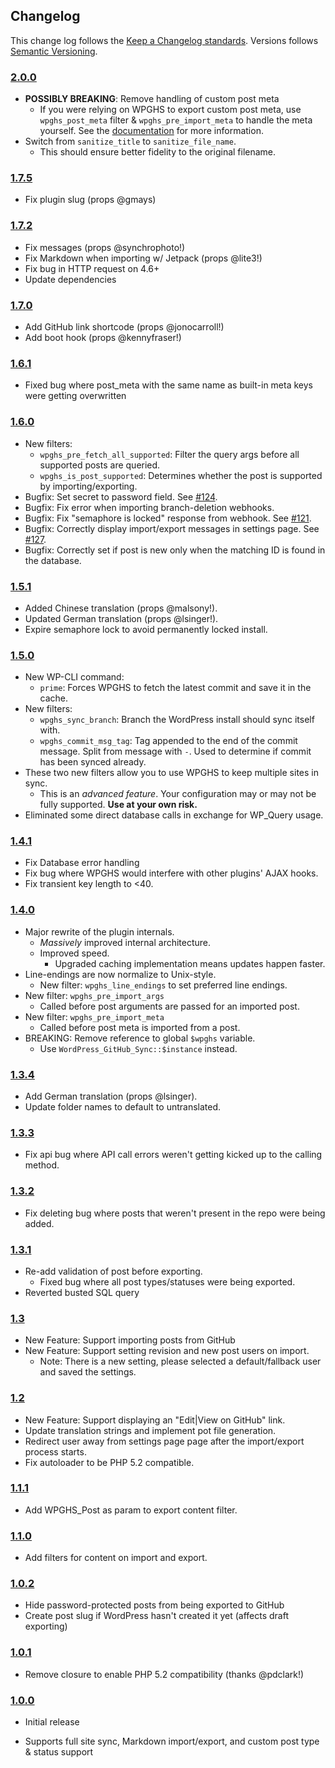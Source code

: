 ## Changelog ##

This change log follows the [Keep a Changelog standards][]. Versions follows [Semantic Versioning][].

### [2.0.0][] ###

* **POSSIBLY BREAKING**: Remove handling of custom post meta
    * If you were relying on WPGHS to export custom post meta, use `wpghs_post_meta` filter & `wpghs_pre_import_meta` to handle the meta yourself. See the [documentation][] for more information.
* Switch from `sanitize_title` to `sanitize_file_name`.
    * This should ensure better fidelity to the original filename.

### [1.7.5][] ###

* Fix plugin slug (props @gmays)

### [1.7.2][] ###

* Fix messages (props @synchrophoto!)
* Fix Markdown when importing w/ Jetpack (props @lite3!)
* Fix bug in HTTP request on 4.6+
* Update dependencies

### [1.7.0][] ###

* Add GitHub link shortcode (props @jonocarroll!)
* Add boot hook (props @kennyfraser!)

### [1.6.1][] ###

* Fixed bug where post_meta with the same name as built-in meta keys were getting overwritten

### [1.6.0][] ###

* New filters:
    * `wpghs_pre_fetch_all_supported`: Filter the query args before all supported posts are queried.
    * `wpghs_is_post_supported`: Determines whether the post is supported by importing/exporting.
* Bugfix: Set secret to password field. See [#124].
* Bugfix: Fix error when importing branch-deletion webhooks.
* Bugfix: Fix "semaphore is locked" response from webhook. See [#121].
* Bugfix: Correctly display import/export messages in settings page. See [#127].
* Bugfix: Correctly set if post is new only when the matching ID is found in the database.

### [1.5.1][] ###

* Added Chinese translation (props @malsony!).
* Updated German translation (props @lsinger!).
* Expire semaphore lock to avoid permanently locked install.

### [1.5.0][] ###

* New WP-CLI command:
    * `prime`: Forces WPGHS to fetch the latest commit and save it in the cache.
* New filters:
    * `wpghs_sync_branch`: Branch the WordPress install should sync itself with.
    * `wpghs_commit_msg_tag`: Tag appended to the end of the commit message. Split from message with ` - `. Used to determine if commit has been synced already.
* These two new filters allow you to use WPGHS to keep multiple sites in sync.
    * This is an _advanced feature_. Your configuration may or may not be fully supported. **Use at your own risk.**
* Eliminated some direct database calls in exchange for WP_Query usage.

### [1.4.1][] ###

* Fix Database error handling
* Fix bug where WPGHS would interfere with other plugins' AJAX hooks.
* Fix transient key length to <40.

### [1.4.0][] ###

* Major rewrite of the plugin internals.
    * *Massively* improved internal architecture.
    * Improved speed.
        * Upgraded caching implementation means updates happen faster.
* Line-endings are now normalize to Unix-style.
    * New filter: `wpghs_line_endings` to set preferred line endings.
* New filter: `wpghs_pre_import_args`
    * Called before post arguments are passed for an imported post.
* New filter: `wpghs_pre_import_meta`
    * Called before post meta is imported from a post.
* BREAKING: Remove reference to global `$wpghs` variable.
    * Use `WordPress_GitHub_Sync::$instance` instead.

### [1.3.4][] ###

* Add German translation (props @lsinger).
* Update folder names to default to untranslated.

### [1.3.3][] ###

* Fix api bug where API call errors weren't getting kicked up to the calling method.

### [1.3.2][] ###

* Fix deleting bug where posts that weren't present in the repo were being added.

### [1.3.1][] ###

* Re-add validation of post before exporting.
    * Fixed bug where all post types/statuses were being exported.
* Reverted busted SQL query

### [1.3][] ###

* New Feature: Support importing posts from GitHub
* New Feature: Support setting revision and new post users on import.
    * Note: There is a new setting, please selected a default/fallback user and saved the settings.

### [1.2][] ###

* New Feature: Support displaying an "Edit|View on GitHub" link.
* Update translation strings and implement pot file generation.
* Redirect user away from settings page page after the import/export process starts.
* Fix autoloader to be PHP 5.2 compatible.

### [1.1.1][] ###

* Add WPGHS_Post as param to export content filter.

### [1.1.0][] ###

* Add filters for content on import and export.

### [1.0.2][] ###

* Hide password-protected posts from being exported to GitHub
* Create post slug if WordPress hasn't created it yet (affects draft exporting)

### [1.0.1][] ###

* Remove closure to enable PHP 5.2 compatibility (thanks @pdclark!)

### [1.0.0][] ###

* Initial release
* Supports full site sync, Markdown import/export, and custom post type & status support

  [Keep a Changelog standards]: http://keepachangelog.com/
  [Semantic Versioning]: http://semver.org/
  [#124]: https://github.com/mAAdhaTTah/wordpress-github-sync/issues/124
  [#121]: https://github.com/mAAdhaTTah/wordpress-github-sync/issues/121
  [#127]: https://github.com/mAAdhaTTah/wordpress-github-sync/issues/127
  [Unreleased]: https://github.com/mAAdhaTTah/wordpress-github-sync
  [2.0.0]: https://github.com/mAAdhaTTah/wordpress-github-sync/releases/tag/2.0.0
  [1.7.5]: https://github.com/mAAdhaTTah/wordpress-github-sync/releases/tag/1.7.5
  [1.7.2]: https://github.com/mAAdhaTTah/wordpress-github-sync/releases/tag/1.7.2
  [1.7.0]: https://github.com/mAAdhaTTah/wordpress-github-sync/releases/tag/1.7.0
  [1.6.1]: https://github.com/mAAdhaTTah/wordpress-github-sync/releases/tag/1.6.1
  [1.6.0]: https://github.com/mAAdhaTTah/wordpress-github-sync/releases/tag/1.6.0
  [1.5.1]: https://github.com/mAAdhaTTah/wordpress-github-sync/releases/tag/1.5.1
  [1.5.0]: https://github.com/mAAdhaTTah/wordpress-github-sync/releases/tag/1.5.0
  [1.4.1]: https://github.com/mAAdhaTTah/wordpress-github-sync/releases/tag/1.4.1
  [1.4.0]: https://github.com/mAAdhaTTah/wordpress-github-sync/releases/tag/1.4.0
  [1.3.4]: https://github.com/mAAdhaTTah/wordpress-github-sync/releases/tag/1.3.4
  [1.3.3]: https://github.com/mAAdhaTTah/wordpress-github-sync/releases/tag/1.3.3
  [1.3.2]: https://github.com/mAAdhaTTah/wordpress-github-sync/releases/tag/1.3.2
  [1.3.1]: https://github.com/mAAdhaTTah/wordpress-github-sync/releases/tag/1.3.1
  [1.3]: https://github.com/mAAdhaTTah/wordpress-github-sync/releases/tag/1.3
  [1.2]: https://github.com/mAAdhaTTah/wordpress-github-sync/releases/tag/1.2
  [1.1.1]: https://github.com/mAAdhaTTah/wordpress-github-sync/releases/tag/1.1.1
  [1.1.0]: https://github.com/mAAdhaTTah/wordpress-github-sync/releases/tag/1.1.0
  [1.0.2]: https://github.com/mAAdhaTTah/wordpress-github-sync/releases/tag/1.0.2
  [1.0.1]: https://github.com/mAAdhaTTah/wordpress-github-sync/releases/tag/1.0.1
  [1.0.0]: https://github.com/mAAdhaTTah/wordpress-github-sync/releases/tag/1.0.0
  [documentation]: https://github.com/mAAdhaTTah/wordpress-github-sync/wiki/Customizing-WordPress-GitHub-Sync-with-Filters
